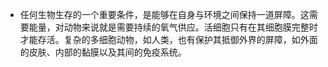 - 任何生物生存的一个重要条件，是能够在自身与环境之间保持一道屏障。这需要能量，对动物来说就是需要持续的氧气供应。活细胞只有在其细胞膜完整时才能存活。复杂的多细胞动物，如人类，也有保护其抵御外界的屏障，如外面的皮肤、内部的黏膜以及其间的免疫系统。

